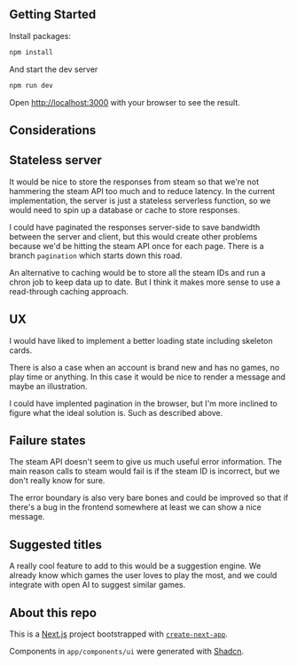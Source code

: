 ## Getting Started

Install packages:

```bash
npm install
```

And start the dev server

```bash
npm run dev
```

Open [http://localhost:3000](http://localhost:3000) with your browser to see the result.

## Considerations

## Stateless server

It would be nice to store the responses from steam so that we're not hammering the steam API too much and to reduce latency. In the current implementation, the server is just a stateless serverless function, so we would need to spin up a database or cache to store responses.

I could have paginated the responses server-side to save bandwidth between the server and client, but this would create other problems because we'd be hitting the steam API once for each page. There is a branch `pagination` which starts down this road.

An alternative to caching would be to store all the steam IDs and run a chron job to keep data up to date. But I think it makes more sense to use a read-through caching approach.

## UX

I would have liked to implement a better loading state including skeleton cards.

There is also a case when an account is brand new and has no games, no play time or anything. In this case it would be nice to render a message and maybe an illustration.

I could have implented pagination in the browser, but I'm more inclined to figure what the ideal solution is. Such as described above.

## Failure states

The steam API doesn't seem to give us much useful error information. The main reason calls to steam would fail is if the steam ID is incorrect, but we don't really know for sure.

The error boundary is also very bare bones and could be improved so that if there's a bug in the frontend somewhere at least we can show a nice message.

## Suggested titles

A really cool feature to add to this would be a suggestion engine. We already know which games the user loves to play the most, and we could integrate with open AI to suggest similar games.

## About this repo

This is a [Next.js](https://nextjs.org/) project bootstrapped with [`create-next-app`](https://github.com/vercel/next.js/tree/canary/packages/create-next-app).

Components in `app/components/ui` were generated with [Shadcn](https://ui.shadcn.com/).
